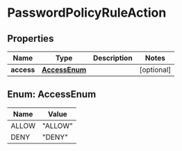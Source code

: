 

# PasswordPolicyRuleAction


## Properties

| Name | Type | Description | Notes |
|------------ | ------------- | ------------- | -------------|
|**access** | [**AccessEnum**](#AccessEnum) |  |  [optional] |



## Enum: AccessEnum

| Name | Value |
|---- | -----|
| ALLOW | &quot;ALLOW&quot; |
| DENY | &quot;DENY&quot; |



